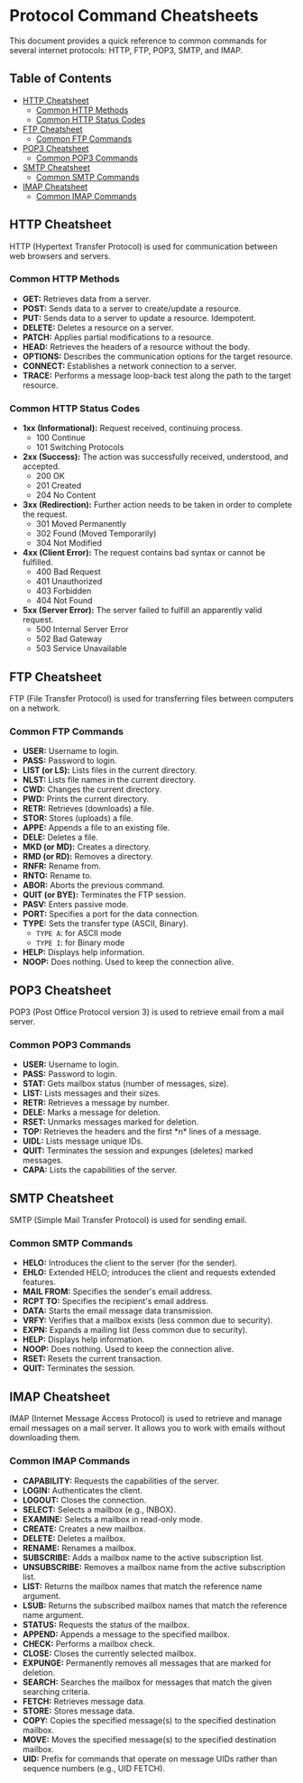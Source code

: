 # Protocol Command Cheatsheets

This document provides a quick reference to common commands for several internet protocols: HTTP, FTP, POP3, SMTP, and IMAP.

## Table of Contents

* [HTTP Cheatsheet](#http-cheatsheet)
    * [Common HTTP Methods](#common-http-methods)
    * [Common HTTP Status Codes](#common-http-status-codes)
* [FTP Cheatsheet](#ftp-cheatsheet)
    * [Common FTP Commands](#common-ftp-commands)
* [POP3 Cheatsheet](#pop3-cheatsheet)
    * [Common POP3 Commands](#common-pop3-commands)
* [SMTP Cheatsheet](#smtp-cheatsheet)
    * [Common SMTP Commands](#common-smtp-commands)
* [IMAP Cheatsheet](#imap-cheatsheet)
    * [Common IMAP Commands](#common-imap-commands)

## HTTP Cheatsheet

HTTP (Hypertext Transfer Protocol) is used for communication between web browsers and servers.

### Common HTTP Methods

* **GET:** Retrieves data from a server.
* **POST:** Sends data to a server to create/update a resource.
* **PUT:** Sends data to a server to update a resource.  Idempotent.
* **DELETE:** Deletes a resource on a server.
* **PATCH:** Applies partial modifications to a resource.
* **HEAD:** Retrieves the headers of a resource without the body.
* **OPTIONS:** Describes the communication options for the target resource.
* **CONNECT:** Establishes a network connection to a server.
* **TRACE:** Performs a message loop-back test along the path to the target resource.

### Common HTTP Status Codes

* **1xx (Informational):** Request received, continuing process.
    * 100 Continue
    * 101 Switching Protocols
* **2xx (Success):** The action was successfully received, understood, and accepted.
    * 200 OK
    * 201 Created
    * 204 No Content
* **3xx (Redirection):** Further action needs to be taken in order to complete the request.
    * 301 Moved Permanently
    * 302 Found (Moved Temporarily)
    * 304 Not Modified
* **4xx (Client Error):** The request contains bad syntax or cannot be fulfilled.
    * 400 Bad Request
    * 401 Unauthorized
    * 403 Forbidden
    * 404 Not Found
* **5xx (Server Error):** The server failed to fulfill an apparently valid request.
    * 500 Internal Server Error
    * 502 Bad Gateway
    * 503 Service Unavailable

## FTP Cheatsheet

FTP (File Transfer Protocol) is used for transferring files between computers on a network.

### Common FTP Commands

* **USER:** Username to login.
* **PASS:** Password to login.
* **LIST (or LS):** Lists files in the current directory.
* **NLST:** Lists file names in the current directory.
* **CWD:** Changes the current directory.
* **PWD:** Prints the current directory.
* **RETR:** Retrieves (downloads) a file.
* **STOR:** Stores (uploads) a file.
* **APPE:** Appends a file to an existing file.
* **DELE:** Deletes a file.
* **MKD (or MD):** Creates a directory.
* **RMD (or RD):** Removes a directory.
* **RNFR:** Rename from.
* **RNTO:** Rename to.
* **ABOR:** Aborts the previous command.
* **QUIT (or BYE):** Terminates the FTP session.
* **PASV:** Enters passive mode.
* **PORT:** Specifies a port for the data connection.
* **TYPE:** Sets the transfer type (ASCII, Binary).
    * `TYPE A`: for ASCII mode
    * `TYPE I`: for Binary mode
* **HELP:** Displays help information.
* **NOOP:** Does nothing.  Used to keep the connection alive.

## POP3 Cheatsheet

POP3 (Post Office Protocol version 3) is used to retrieve email from a mail server.

### Common POP3 Commands

* **USER:** Username to login.
* **PASS:** Password to login.
* **STAT:** Gets mailbox status (number of messages, size).
* **LIST:** Lists messages and their sizes.
* **RETR:** Retrieves a message by number.
* **DELE:** Marks a message for deletion.
* **RSET:** Unmarks messages marked for deletion.
* **TOP:** Retrieves the headers and the first \*n\* lines of a message.
* **UIDL:** Lists message unique IDs.
* **QUIT:** Terminates the session and expunges (deletes) marked messages.
* **CAPA:** Lists the capabilities of the server.

## SMTP Cheatsheet

SMTP (Simple Mail Transfer Protocol) is used for sending email.

### Common SMTP Commands

* **HELO:** Introduces the client to the server (for the sender).
* **EHLO:** Extended HELO; introduces the client and requests extended features.
* **MAIL FROM:** Specifies the sender's email address.
* **RCPT TO:** Specifies the recipient's email address.
* **DATA:** Starts the email message data transmission.
* **VRFY:** Verifies that a mailbox exists (less common due to security).
* **EXPN:** Expands a mailing list (less common due to security).
* **HELP:** Displays help information.
* **NOOP:** Does nothing.  Used to keep the connection alive.
* **RSET:** Resets the current transaction.
* **QUIT:** Terminates the session.

## IMAP Cheatsheet

IMAP (Internet Message Access Protocol) is used to retrieve and manage email messages on a mail server.  It allows you to work with emails without downloading them.

### Common IMAP Commands

* **CAPABILITY:** Requests the capabilities of the server.
* **LOGIN:** Authenticates the client.
* **LOGOUT:** Closes the connection.
* **SELECT:** Selects a mailbox (e.g., INBOX).
* **EXAMINE:** Selects a mailbox in read-only mode.
* **CREATE:** Creates a new mailbox.
* **DELETE:** Deletes a mailbox.
* **RENAME:** Renames a mailbox.
* **SUBSCRIBE:** Adds a mailbox name to the active subscription list.
* **UNSUBSCRIBE:** Removes a mailbox name from the active subscription list.
* **LIST:** Returns the mailbox names that match the reference name argument.
* **LSUB:** Returns the subscribed mailbox names that match the reference name argument.
* **STATUS:** Requests the status of the mailbox.
* **APPEND:** Appends a message to the specified mailbox.
* **CHECK:** Performs a mailbox check.
* **CLOSE:** Closes the currently selected mailbox.
* **EXPUNGE:** Permanently removes all messages that are marked for deletion.
* **SEARCH:** Searches the mailbox for messages that match the given searching criteria.
* **FETCH:** Retrieves message data.
* **STORE:** Stores message data.
* **COPY:** Copies the specified message(s) to the specified destination mailbox.
* **MOVE:** Moves the specified message(s) to the specified destination mailbox.
* **UID:** Prefix for commands that operate on message UIDs rather than sequence numbers (e.g., UID FETCH).
